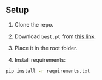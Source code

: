## Setup

1. Clone the repo.
2. Download `best.pt` from [this link](https://drive.google.com/file/d/10GySp2aSR2Zh3jZfZ4WdAa3uqLUVYv5L/view?usp=sharing).
3. Place it in the root folder.

4. Install requirements:
```bash
pip install -r requirements.txt
